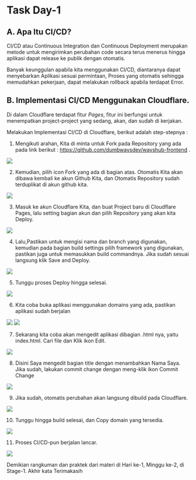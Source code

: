 # Task Day-1

## A. Apa Itu CI/CD?

CI/CD atau Continuous Integration dan Continuous Deployment merupakan metode untuk mengirimkan perubahan code secara terus menerus hingga aplikasi dapat release ke publik dengan otomatis.

Banyak keunggulan apabila kita menggunakan CI/CD, diantaranya dapat menyebarkan Aplikasi sesuai permintaan, Proses yang otomatis sehingga memudahkan pekerjaan, dapat melakukan rollback apabila terdapat Error.

## B. Implementasi CI/CD Menggunakan Cloudflare.

Di dalam Cloudflare terdapat fitur *Pages*, fitur ini berfungsi untuk menempatkan project-project yang sedang, akan, dan sudah di kerjakan.

Melakukan Implementasi CI/CD di Cloudflare, berikut adalah step-stepnya :

1. Mengikuti arahan, Kita di minta untuk Fork pada Repository yang ada pada link berikut : https://github.com/dumbwaysdev/wayshub-frontend .

<img src="Dokumentasi CI-CD/CI-CD 1.jpg">

2. Kemudian, pilih icon Fork yang ada di bagian atas. Otomatis Kita akan dibawa kembali ke akun Github Kita, dan Otomatis Repository sudah terduplikat di akun github kita.

<img src="Dokumentasi CI-CD/CI-CD 2.jpg">

3. Masuk ke akun Cloudflare Kita, dan buat Project baru di Cloudflare Pages, lalu setting bagian akun dan pilih Repository yang akan kita Deploy.

<img src="Dokumentasi CI-CD/CI-CD 3.jpg">

4. Lalu,Pastikan untuk mengisi nama dan branch yang digunakan, kemudian pada bagian build settings pilih framework yang digunakan, pastikan juga untuk memasukkan build commandnya. Jika sudah sesuai langsung klik Save and Deploy.

<img src="Dokumentasi CI-CD/CI-CD 4.jpg">

5. Tunggu proses Deploy hingga selesai.

<img src="Dokumentasi CI-CD/CI-CD 5.jpg">

6. Kita coba buka aplikasi menggunakan domains yang ada, pastikan aplikasi sudah berjalan

<img src="Dokumentasi CI-CD/CI-CD 6.jpg">
<img src="Dokumentasi CI-CD/CI-CD 7.jpg">

7. Sekarang kita coba akan mengedit aplikasi dibagian .html nya, yaitu index.html. Cari file dan Klik ikon Edit.

<img src="Dokumentasi CI-CD/CI-CD 8.jpg">

8. Disini Saya mengedit bagian title dengan menambahkan Nama Saya. Jika sudah, lakukan commit change dengan meng-klik ikon Commit Change

<img src="Dokumentasi CI-CD/CI-CD 9.jpg">

9. Jika sudah, otomatis perubahan akan langsung dibuild pada Cloudflare.

<img src="Dokumentasi CI-CD/CI-CD 10.jpg">

10. Tunggu hingga build selesai, dan Copy domain yang tersedia.

<img src="Dokumentasi CI-CD/CI-CD 11.jpg">

11. Proses CI/CD-pun berjalan lancar.

<img src="Dokumentasi CI-CD/CI-CD 12.jpg">

Demikian rangkuman dan praktek dari materi di Hari ke-1, Minggu ke-2, di Stage-1. Akhir kata Terimakasih